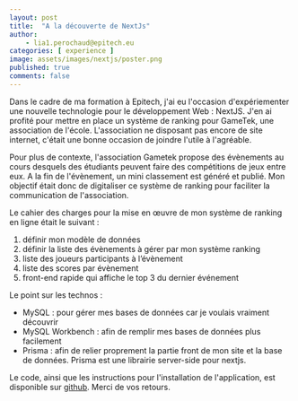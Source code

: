 ```yaml
---
layout: post
title:  "A la découverte de NextJs"
author:
    - lia1.perochaud@epitech.eu
categories: [ experience ]
image: assets/images/nextjs/poster.png
published: true
comments: false
---
```


Dans le cadre de ma formation à Epitech, j'ai eu l'occasion d'expériementer une nouvelle technologie pour le développement Web : NextJS. J'en ai profité pour mettre en place un système de ranking pour GameTek, une association de l'école. L'association ne disposant pas encore de site internet, c'était une bonne occasion de joindre l'utile à l'agréable.

Pour plus de contexte, l'association Gametek propose des évènements au cours desquels des étudiants peuvent faire des compétitions de jeux entre eux. A la fin de l'évènement, un mini classement est généré et publié. Mon objectif était donc de digitaliser ce système de ranking pour faciliter la communication de l'association.

Le cahier des charges pour la mise en &oelig;uvre de mon système de ranking en ligne était le suivant :
1. définir mon modèle de données
2. définir la liste des évènements à gérer par mon système ranking
3. liste des joueurs participants à l’évènement
4. liste des scores par évènement
5. front-end rapide qui affiche le top 3 du dernier événement

Le point sur les technos :
- MySQL : pour gérer mes bases de données car je voulais vraiment découvrir
- MySQL Workbench : afin de remplir mes bases de données plus facilement
- Prisma : afin de relier proprement la partie front de mon site et la base de données. Prisma est une librairie server-side pour nextjs.

Le code, ainsi que les instructions pour l'installation de l'application, est disponible sur [github][1]. Merci de vos retours.

[1]: https://github.com/Epitech-Lyon/Discover_mysql
